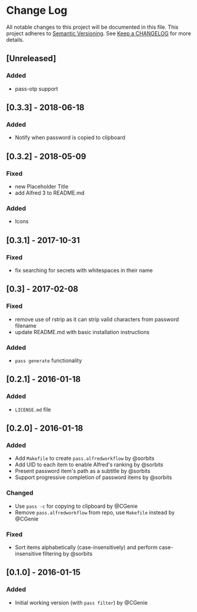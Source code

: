 # Change Log
All notable changes to this project will be documented in this file.
This project adheres to [Semantic Versioning](http://semver.org/).
See [Keep a CHANGELOG](http://keepachangelog.com/) for more details.

## [Unreleased]
### Added
- pass-otp support

## [0.3.3] - 2018-06-18
### Added
- Notify when password is copied to clipboard

## [0.3.2] - 2018-05-09
### Fixed
- new Placeholder Title
- add Alfred 3 to README.md

### Added
- Icons

## [0.3.1] - 2017-10-31
### Fixed
 - fix searching for secrets with whitespaces in their name

## [0.3] - 2017-02-08
### Fixed
- remove use of rstrip as it can strip valid characters from password filename
- update README.md with basic installation instructions

### Added
- `pass generate` functionality

## [0.2.1] - 2016-01-18
### Added
- `LICENSE.md` file

## [0.2.0] - 2016-01-18
### Added
- Add `Makefile` to create `pass.alfredworkflow` by @sorbits
- Add UID to each item to enable Alfred's ranking by @sorbits
- Present password item's path as a subtitle by @sorbits
- Support progressive completion of password items by @sorbits

### Changed
- Use `pass -c` for copying to clipboard by @CGenie
- Remove `pass.alfredworkflow` from repo, use `Makefile` instead by @CGenie

### Fixed
- Sort items alphabetically (case-insensitively) and perform case-insensitive filtering by @sorbits

## [0.1.0] - 2016-01-15
### Added
- Initial working version (with `pass filter`) by @CGenie

